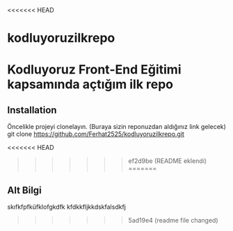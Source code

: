 <<<<<<< HEAD
# kodluyoruzilkrepo
Kodluyoruz Front-End Eğitimi kapsamında açtığım ilk repo
=======
## Installation
Öncelikle projeyi clonelayın. (Buraya sizin reponuzdan aldığınız link gelecek)
git clone https://github.com/Ferhat2525/kodluyoruzilkrepo.git

<<<<<<< HEAD

>>>>>>> ef2d9be (README eklendi)
=======
## Alt Bilgi
skıfkfpfküfklofgkdfk
kfdkkfljkkdskfalsdkfj
>>>>>>> 5ad19e4 (readme file changed)
